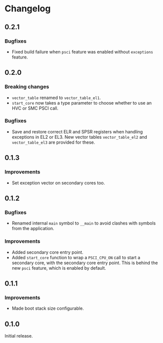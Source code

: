 # Changelog

## 0.2.1

### Bugfixes

- Fixed build failure when `psci` feature was enabled without `exceptions` feature.

## 0.2.0

### Breaking changes

- `vector_table` renamed to `vector_table_el1`.
- `start_core` now takes a type parameter to choose whether to use an HVC or SMC PSCI call.

### Bugfixes

- Save and restore correct ELR and SPSR registers when handling exceptions in EL2 or EL3. New vector
  tables `vector_table_el2` and `vector_table_el3` are provided for these.

## 0.1.3

### Improvements

- Set exception vector on secondary cores too.

## 0.1.2

### Bugfixes

- Renamed internal `main` symbol to `__main` to avoid clashes with symbols from the application.

### Improvements

- Added secondary core entry point.
- Added `start_core` function to wrap a `PSCI_CPU_ON` call to start a secondary core, with the
  secondary core entry point. This is behind the new `psci` feature, which is enabled by default.

## 0.1.1

### Improvements

- Made boot stack size configurable.

## 0.1.0

Initial release.
